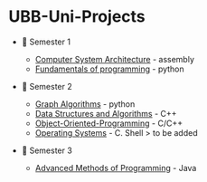 # UBB-Uni-Projects


* :closed_book: Semester 1
  - [Computer System Architecture](https://github.com/913-Herta-Diana/Computer-Systems-Architecture.git) - assembly
  - [Fundamentals of programming](https://github.com/913-Herta-Diana/Fundamentals-Programming.git) - python  
* :green_book: Semester 2
   - [Graph Algorithms](https://github.com/913-Herta-Diana/UBB-Uni-Projects/tree/main/GraphApp) - python 
   - [Data Structures and Algorithms](https://github.com/913-Herta-Diana/UBB-Uni-Projects/tree/main/ProjectsDSA) - C++  
   - [Object-Oriented-Programming](https://github.com/913-Herta-Diana/Object-Oriented-Programming) - C/C++
   - [Operating Systems]() - C. Shell > to be added

* :blue_book: Semester 3
  - [Advanced Methods of Programming]([https://github.com/913-Herta-Diana/UBB-Uni-Projects/tree/main/GraphApp](https://github.com/913-Herta-Diana/UBB-Uni-Projects/tree/main/Interpreter/src/main)) - Java 
